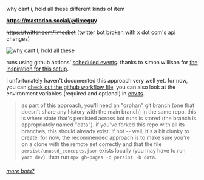 why cant i, hold all these different kinds of item

**https://mastodon.social/@limeguy**

~~https://twitter.com/limesbot~~ (twitter bot broken with x dot com's api changes)

![why cant I, hold all these](https://i.imgur.com/gBDp6Qs.png)

runs using github actions' [scheduled events](https://docs.github.com/en/actions/reference/events-that-trigger-workflows#scheduled-events). thanks to simon willison for [the inspiration for this setup](https://simonwillison.net/2020/Oct/9/git-scraping/).

i unfortunately haven't documented this approach very well yet. for now, you can [check out the github workflow file](.github/workflows/twoot.yml). you can also look at the environment variables (required and optional) in [env.ts](src/env.ts).

> as part of this approach, you'll need an "orphan" git branch (one that doesn't share any history with the main branch) in the same repo. this is where state that's persisted across bot runs is stored (the branch is appropriately named "data"). if you've forked this repo with all its branches, this should already exist. if not -- well, it's a bit clunky to create. for now, the recommended approach is to make sure you're on a clone with the remote set correctly and that the file `persist/unused_concepts.json` exists locally (you may have to run `yarn dev`). then run `npx gh-pages -d persist -b data`.

###### [more bots?](https://github.com/lostfictions?tab=repositories&q=botally)
